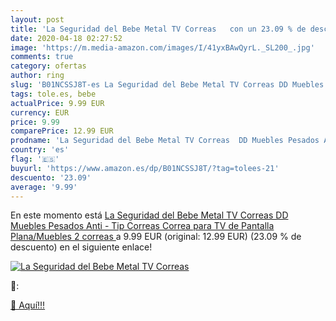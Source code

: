 ```yaml
---
layout: post
title: 'La Seguridad del Bebe Metal TV Correas   con un 23.09 % de descuento'
date: 2020-04-18 02:27:52
image: 'https://m.media-amazon.com/images/I/41yxBAwQyrL._SL200_.jpg'
comments: true
category: ofertas
author: ring
slug: 'B01NCSSJ8T-es La Seguridad del Bebe Metal TV Correas DD Muebles Pesados...'
tags: tole.es, bebe
actualPrice: 9.99 EUR
currency: EUR
price: 9.99
comparePrice: 12.99 EUR
prodname: 'La Seguridad del Bebe Metal TV Correas  DD Muebles Pesados Anti - Tip Correas Correa para TV de Pantalla Plana/Muebles  2 correas '
country: 'es'
flag: '🇪🇸'
buyurl: 'https://www.amazon.es/dp/B01NCSSJ8T/?tag=tolees-21'
descuento: '23.09'
average: '9.99'
---
```


En este momento está [La Seguridad del Bebe Metal TV Correas  DD Muebles Pesados Anti - Tip Correas Correa para TV de Pantalla Plana/Muebles  2 correas ](https://www.amazon.es/dp/B01NCSSJ8T/?tag=tolees-21) a 9.99 EUR (original: 12.99 EUR) (23.09 %  de descuento) en el siguiente enlace!

[![La Seguridad del Bebe Metal TV Correas  ](https://m.media-amazon.com/images/I/41yxBAwQyrL._SL200_.jpg)](https://www.amazon.es/dp/B01NCSSJ8T/?tag=tolees-21)

🔎:


[🛒 Aquí!!!](https://www.amazon.es/dp/B01NCSSJ8T/?tag=tolees-21)
